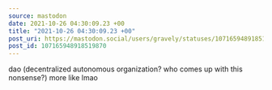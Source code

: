 ```yaml
---
source: mastodon
date: 2021-10-26 04:30:09.23 +00
title: "2021-10-26 04:30:09.23 +00"
post_uri: https://mastodon.social/users/gravely/statuses/107165948918519870
post_id: 107165948918519870
---
```

dao (decentralized autonomous organization? who comes up with this nonsense?) more like lmao


